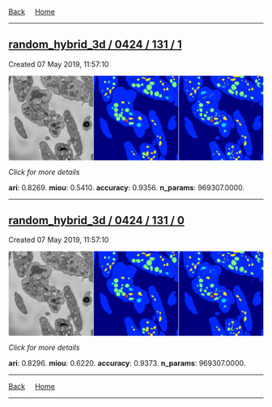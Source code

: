 
[Back](..)&nbsp;&nbsp;&nbsp;&nbsp;&nbsp;[Home](https://leapmanlab.github.io/snapshots)

---

<div class="summary"><a href="1"><h2>random_hybrid_3d / 0424 / 131 / 1</h2></a><p>Created 07 May 2019, 11:57:10
</p><a href="1"><img src="1/media/summary.png" align="center"></a><p>
<i>Click for more details</i>
</p></div>

**ari**: 0.8269. **miou**: 0.5410. **accuracy**: 0.9356. **n_params**: 969307.0000. 

---

<div class="summary"><a href="0"><h2>random_hybrid_3d / 0424 / 131 / 0</h2></a><p>Created 07 May 2019, 11:57:10
</p><a href="0"><img src="0/media/summary.png" align="center"></a><p>
<i>Click for more details</i>
</p></div>

**ari**: 0.8296. **miou**: 0.6220. **accuracy**: 0.9373. **n_params**: 969307.0000. 

---

[Back](..)&nbsp;&nbsp;&nbsp;&nbsp;&nbsp;[Home](https://leapmanlab.github.io/snapshots)

---